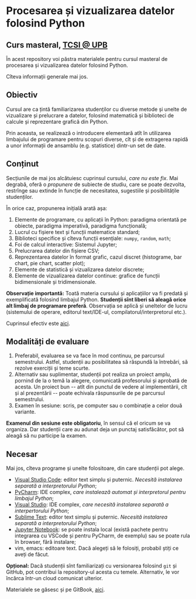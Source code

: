 # Procesarea și vizualizarea datelor folosind Python
## Curs masteral, [TCSI @ UPB](https://tcsi.ro/)

În acest repository voi păstra materialele pentru cursul masteral de procesarea 
și vizualizarea datelor folosind Python.

Cîteva informații generale mai jos.

## Obiectiv
Cursul are ca țintă familiarizarea studenților cu diverse metode și unelte de
vizualizare și prelucrare a datelor, folosind matematică și biblioteci de
calcule și reprezentare grafică din Python.

Prin aceasta, se realizează o introducere elementară atît în utilizarea limbajului
de programare pentru scopuri diverse, cît și de extragerea rapidă a unor
informații de ansamblu (e.g. statistice) dintr-un set de date.

## Conținut
Secțiunile de mai jos alcătuiesc cuprinsul cursului, *care nu este fix*. 
Mai degrabă, oferă o *propunere* de subiecte de studiu, care se poate dezvolta,
restrînge sau extinde în funcție de necesitatea, sugestiile și posibilitățile
studenților.

În orice caz, propunerea inițială arată așa:

1. Elemente de programare, cu aplicații în Python: paradigma orientată pe obiecte, paradigma imperativă, paradigma funcțională;
2. Lucrul cu fișiere text și funcții matematice standard;
3. Biblioteci specifice și cîteva funcții esențiale: `numpy`, `random`, `math`;
4. Foi de calcul interactive: Sistemul Jupyter;
5. Prelucrarea datelor din fișiere CSV;
6. Reprezentarea datelor în format grafic, cazul discret (histograme, bar chart, pie chart, scatter plot);
7. Elemente de statistică și vizualizarea datelor discrete;
8. Elemente de vizualizarea datelor continue: grafice de funcții bidimensionale și tridimensionale.

**Observație importantă:** Toată materia cursului și aplicațiilor va fi predată
și exemplificată folosind limbajul Python. **Studenții sînt liberi să aleagă orice**
**alt limbaj de programare preferă**. Observația se aplică și uneltelor de lucru
(sistemului de operare, editorul text/IDE-ul, compilatorul/interpretorul etc.).

Cuprinsul efectiv este [aici](./cuprins.md).

## Modalități de evaluare
1. Preferabil, evaluarea se va face în mod continuu, pe parcursul semestrului. Astfel, studenții au posibilitatea să răspundă la întrebări, să rezolve exerciții și teme scurte.
2. Alternativ sau suplimentar, studenții pot realiza un proiect amplu, pornind de la o temă la alegere, comunicată profesorului și aprobată de acesta. Un proiect bun -- atît din punctul de vedere al implementării, cît și al prezentării -- poate echivala răspunsurile de pe parcursul semestrului.
3. Examen în sesiune: scris, pe computer sau o combinație a celor două variante.

**Examenul din sesiune este obligatoriu**, în sensul că el oricum se va organiza. Dar studenții care au adunat deja un punctaj satisfăcător, pot să aleagă să nu participe la examen.

## Necesar
Mai jos, cîteva programe și unelte folositoare, din care studenții pot alege.
- [Visual Studio Code](https://code.visualstudio.com/): editor text simplu și puternic. *Necesită instalarea separată a interpretorului Python*;
- [PyCharm](https://www.jetbrains.com/pycharm/): IDE complex, *care instalează automat și interpretorul pentru limbajul Python*;
- [Visual Studio](https://visualstudio.microsoft.com/): IDE complex, *care necesită instalarea separată a interpertorului Python*;
- [Sublime Text](https://www.sublimetext.com/): editor text simplu și puternic. *Necesită instalarea separată a interpretorului Python*;
- [Jupyter Notebook](https://jupyter.org/): se poate instala local (există pachete pentru integrarea cu VSCode și pentru PyCharm, de exemplu) sau se poate rula în browser, fără instalare;
- vim, emacs: editoare text. Dacă alegeți să le folosiți, probabil știți ce aveți de făcut.

**Opțional:** Dacă studenții sînt familiarizați cu versionarea folosind `git` și GitHub, pot contribui la repository-ul acesta cu temele. Alternativ, le vor încărca într-un cloud comunicat ulterior.

Materialele se găsesc și pe GitBook, [aici](https://adrianmanea.gitbook.io/procesarea-si-vizualizarea-datelor-folosind-python/).